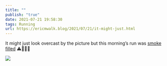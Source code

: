 ```yaml
---
title: ""
publish: "true"
date: 2021-07-21 19:58:30
tags: Running
url: https://ericmwalk.blog/2021/07/21/it-might-just.html
---
```


It might just look overcast by the picture but this morning’s run was [smoke filled](https://www.mprnews.org/story/2021/07/20/air-quality-alert-issued-in-northern-minnesota-over-canadian-wildfire-smoke) ⚠️🏃🏻‍♂️

![](https://ericmwalk.blog/uploads/2021/b8bc3ef4fe.jpg)